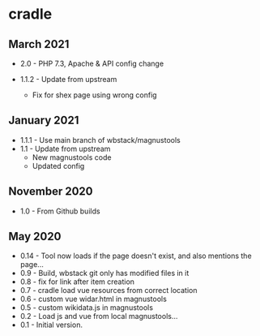# cradle

## March 2021

- 2.0 - PHP 7.3, Apache & API config change

- 1.1.2 - Update from upstream
  - Fix for shex page using wrong config

## January 2021

- 1.1.1 - Use main branch of wbstack/magnustools
- 1.1 - Update from upstream
  - New magnustools code
  - Updated config

## November 2020

- 1.0 - From Github builds

## May 2020

- 0.14 - Tool now loads if the page doesn't exist, and also mentions the page...
- 0.9 - Build, wbstack git only has modified files in it
- 0.8 - fix for link after item creation
- 0.7 - cradle load vue resources from correct location
- 0.6 - custom vue widar.html in magnustools
- 0.5 - custom wikidata.js in magnustools
- 0.2 - Load js and vue from local magnustools...
- 0.1 - Initial version.